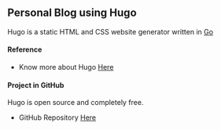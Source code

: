 Personal Blog using Hugo
----------------------------------------

Hugo is a static HTML and CSS website generator written in [Go](https://golang.org/)

#### Reference

* Know more about Hugo [Here](https://gohugo.io/)


####  Project in GitHub

Hugo is open source and completely free.

* GitHub Repository [Here](https://github.com/spf13/hugo)
